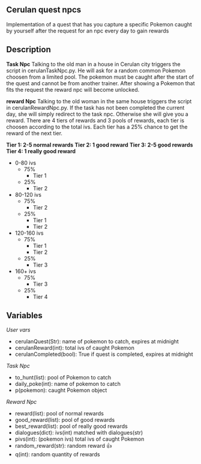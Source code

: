 ## Cerulan quest npcs

Implementation of a quest that has you capture a specific Pokemon caught by yourself after the request for an npc every day to gain rewards  

## Description

**Task Npc**
Talking to the old man in a house in Cerulan city triggers the script in cerulanTaskNpc.py.
He will ask for a random common Pokemon choosen from a limited pool.
The pokemon must be caught after the start of the quest and cannot be from another trainer.
After showing a Pokemon that fits the request the reward npc will become unlocked.

**reward Npc**
Talking to the old woman in the same house triggers the script in cerulanRewardNpc.py.
If the task has not been completed the current day, she will simply redirect to the task npc.
Otherwise she will give you a reward.
There are 4 tiers of rewards and 3 pools of rewards, each tier is choosen according to the total ivs.
Each tier has a 25% chance to get the reward of the next tier.

**Tier 1: 2-5 normal rewards** 
**Tier 2: 1 good reward**
**Tier 3: 2-5 good rewards**
**Tier 4: 1 really good reward**

* 0-80 ivs 
	* 75%
		* Tier 1
	* 25%
		* Tier 2
* 80-120 ivs 
	* 75%
		* Tier 2
	* 25%
		* Tier 1
		* Tier 2
* 120-160 ivs
	* 75%
		* Tier 1
		* Tier 2
	* 25% 
		* Tier 3
* 160+ ivs
	* 75% 
		* Tier 3
	* 25% 
		* Tier 4

## Variables

*User vars*
* cerulanQuest(Str): name of pokemon to catch, expires at midnight
* cerulanReward(int): total ivs of caught Pokemon
* cerulanCompleted(bool): True if quest is completed, expires at midnight

*Task Npc*
* to_hunt(list): pool of Pokemon to catch
* daily_poke(int): name of pokemon to catch
* p(pokemon): caught Pokemon object

*Reward Npc*
* reward(list): pool of normal rewards
* good_reward(list): pool of good rewards
* best_reward(list): pool of really good rewards
* dialogues(dict): ivs(int) matched with dialogues(str)
* pivs(int): (pokemon ivs) total ivs of caught Pokemon
* random_reward(str): random reward :+1:
* q(int): random quantity of rewards
